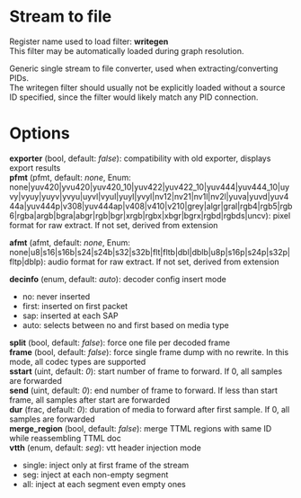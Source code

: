 <!-- automatically generated - do not edit, patch gpac/applications/gpac/gpac.c -->

# Stream to file  
  
Register name used to load filter: __writegen__  
This filter may be automatically loaded during graph resolution.  
  
Generic single stream to file converter, used when extracting/converting PIDs.  
The writegen filter should usually not be explicitly loaded without a source ID specified, since the filter would likely match any PID connection.  
  

# Options    
  
<a id="exporter">__exporter__</a> (bool, default: _false_): compatibility with old exporter, displays export results  
<a id="pfmt">__pfmt__</a> (pfmt, default: _none_, Enum: none|yuv420|yvu420|yuv420_10|yuv422|yuv422_10|yuv444|yuv444_10|uyvy|vyuy|yuyv|yvyu|uyvl|vyul|yuyl|yvyl|nv12|nv21|nv1l|nv2l|yuva|yuvd|yuv444a|yuv444p|v308|yuv444ap|v408|v410|v210|grey|algr|gral|rgb4|rgb5|rgb6|rgba|argb|bgra|abgr|rgb|bgr|xrgb|rgbx|xbgr|bgrx|rgbd|rgbds|uncv): pixel format for raw extract. If not set, derived from extension  
  
<a id="afmt">__afmt__</a> (afmt, default: _none_, Enum: none|u8|s16|s16b|s24|s24b|s32|s32b|flt|fltb|dbl|dblb|u8p|s16p|s24p|s32p|fltp|dblp): audio format for raw extract. If not set, derived from extension  
  
<a id="decinfo">__decinfo__</a> (enum, default: _auto_): decoder config insert mode  

- no: never inserted  
- first: inserted on first packet  
- sap: inserted at each SAP  
- auto: selects between no and first based on media type  
  
<a id="split">__split__</a> (bool, default: _false_): force one file per decoded frame  
<a id="frame">__frame__</a> (bool, default: _false_): force single frame dump with no rewrite. In this mode, all codec types are supported  
<a id="sstart">__sstart__</a> (uint, default: _0_): start number of frame to forward. If 0, all samples are forwarded  
<a id="send">__send__</a> (uint, default: _0_): end number of frame to forward. If less than start frame, all samples after start are forwarded  
<a id="dur">__dur__</a> (frac, default: _0_): duration of media to forward after first sample. If 0, all samples are forwarded  
<a id="merge_region">__merge_region__</a> (bool, default: _false_): merge TTML regions with same ID while reassembling TTML doc  
<a id="vtth">__vtth__</a> (enum, default: _seg_): vtt header injection mode  

- single: inject only at first frame of the stream  
- seg: inject at each non-empty segment  
- all: inject at each segment even empty ones  
  
  
